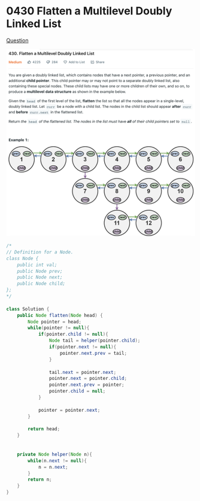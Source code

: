 # 0430 Flatten a Multilevel Doubly Linked List

[Question](https://leetcode.com/problems/flatten-a-multilevel-doubly-linked-list/)

![](<../.gitbook/assets/image (7) (2) (1).png>)



```java
/*
// Definition for a Node.
class Node {
    public int val;
    public Node prev;
    public Node next;
    public Node child;
};
*/

class Solution {
    public Node flatten(Node head) {
        Node pointer = head;
        while(pointer != null){
            if(pointer.child != null){
                Node tail = helper(pointer.child);
                if(pointer.next != null){
                    pointer.next.prev = tail;
                }
                
                tail.next = pointer.next;
                pointer.next = pointer.child;
                pointer.next.prev = pointer;
                pointer.child = null;
            }
            
            pointer = pointer.next;
        }
        
        return head;
    }
    
    
    private Node helper(Node n){
        while(n.next != null){
            n = n.next;
        }
        return n;
    }
}
```
